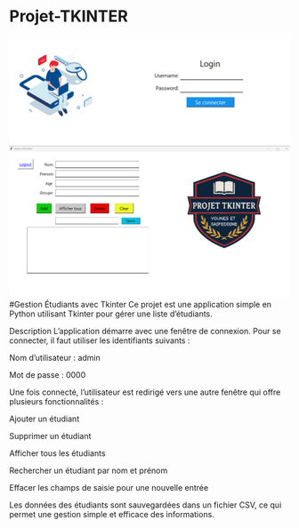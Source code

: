 # Projet-TKINTER
![Preview](Loginpage.png)
![Preview](Main.png)
#Gestion Étudiants avec Tkinter
Ce projet est une application simple en Python utilisant Tkinter pour gérer une liste d’étudiants.

Description
L’application démarre avec une fenêtre de connexion.
Pour se connecter, il faut utiliser les identifiants suivants :

Nom d’utilisateur : admin

Mot de passe : 0000

Une fois connecté, l’utilisateur est redirigé vers une autre fenêtre qui offre plusieurs fonctionnalités :

Ajouter un étudiant

Supprimer un étudiant

Afficher tous les étudiants

Rechercher un étudiant par nom et prénom

Effacer les champs de saisie pour une nouvelle entrée

Les données des étudiants sont sauvegardées dans un fichier CSV, ce qui permet une gestion simple et efficace des informations.
